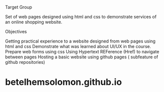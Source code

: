 Target Group

Set of web pages designed using html and css to demonstrate services of an online shopping website.

Objectives

Getting practical experience to a website designed from web pages using html and css
Demonstrate what was learned about UI/UX in the course.
Prepare web forms using css
Using Hypertext REFerence (Href) to navigate between pages
Hosting a basic website using github pages ( subfeature of github repositories)

# betelhemsolomon.github.io
